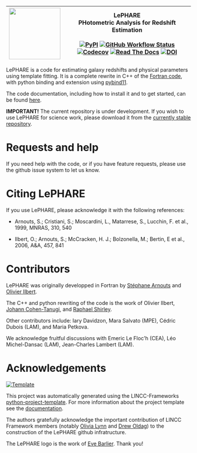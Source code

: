   | <img src="https://avatars.githubusercontent.com/u/165841626?s=400&u=ff86bd4c19a9d36958cf1b47d84849dbe25c274a&v=4" width="140"/> | LePHARE <br> PHotometric Analysis for Redshift Estimation <br> <br> [![PyPI](https://img.shields.io/pypi/v/lephare?color=blue&logo=pypi&logoColor=white)](https://pypi.org/project/lephare/) [![GitHub Workflow Status](https://img.shields.io/github/actions/workflow/status/lincc-frameworks/lephare/smoke-test.yml)](https://github.com/lephare-photoz/lephare/actions/workflows/smoke-test.yml) [![Codecov](https://codecov.io/gh/lephare-photoz/lephare/branch/main/graph/badge.svg)](https://codecov.io/gh/lephare-photoz/lephare) [![Read The Docs](https://img.shields.io/readthedocs/lephare)](https://lephare.readthedocs.io/) [![DOI](https://zenodo.org/badge/307380211.svg)](https://zenodo.org/badge/10.5281/zenodo.14162574)|
|---|---|

LePHARE is a code for estimating galaxy redshifts and physical parameters using template fitting. It is a complete rewrite in C++ of the [Fortran code](https://www.cfht.hawaii.edu/~arnouts/LEPHARE), with python binding and extension using [pybind11](https://github.com/pybind/pybind11).

The code documentation, including how to install it and to get started, can be found [here](https://lephare.readthedocs.io/).

**IMPORTANT!** The current repository is under development. If you wish to use LePHARE for science work, please download it from the [currently stable repository](https://gitlab.lam.fr/Galaxies/LEPHARE/).

# Requests and help

If you need help with the code, or if you have feature requests, please use the github issue system to let us know.

# Citing LePHARE

If you use LePHARE, please acknowledge it with the following references:

- Arnouts, S.; Cristiani, S.; Moscardini, L., Matarrese, S., Lucchin, F.  et al., 1999, MNRAS,  310, 540

- Ilbert, O.; Arnouts, S.; McCracken, H. J.; Bolzonella, M.; Bertin, E et al., 2006, A&A, 457, 841

# Contributors

LePHARE was originally developped in Fortran by [Stéphane Arnouts](https://people.lam.fr/arnouts.stephane/) and [Olivier Ilbert](https://people.lam.fr/ilbert.olivier/).

The C++ and python rewriting of the code is the work of Olivier Ilbert, [Johann Cohen-Tanugi](https://github.com/johannct), and [Raphael Shirley](http://raphaelshirley.co.uk/).

Other contributors include:
Iary Davidzon, Mara Salvato (MPE), Cédric Dubois (LAM), and Maria Petkova.

We acknowledge fruitful discussions with
Emeric Le Floc'h (CEA), Léo Michel-Dansac (LAM), Jean-Charles Lambert (LAM).


# Acknowledgements
[![Template](https://img.shields.io/badge/Template-LINCC%20Frameworks%20Python%20Project%20Template-brightgreen)](https://lincc-ppt.readthedocs.io/en/latest/)

This project was automatically generated using the LINCC-Frameworks [python-project-template](https://github.com/lincc-frameworks/python-project-template).
For more information about the project template see the [documentation](https://lincc-ppt.readthedocs.io/en/latest/).

The authors gratefully acknowledge the important contribution of LINCC Framework members (notably [Olivia Lynn](https://github.com/OliviaLynn) and [Drew Oldag](https://github.com/drewoldag)) to the
construction of the LePHARE github infratructure.

The LePHARE logo is the work of [Eve Barlier](https://www.instagram.com/eve.barlier/). Thank you!
